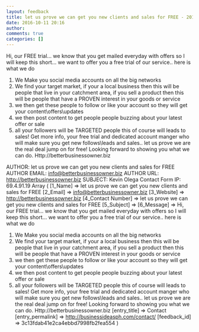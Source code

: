 ```yaml
---
layout: feedback
title: let us prove we can get you new clients and sales for FREE - 2016-10-11 20:16:23
date: 2016-10-11 20:16
author: 
comments: true
categories: []
---
```

Hi, 
 our FREE trial...
 we know that you get mailed everyday with offers so I will keep this short...
 we want to offer you a free trial of our service.. here is what we do 
 1. We Make you social media accounts on all the big networks 
 2. We find your target market, if your a local business then this will be people that live in your catchment area, if you sell a product then this will be people that have a PROVEN interest in your goods or service 
 3. we then get these people to follow or like your account so they will get your content\offers\updates 
 4. we then post content to get people people buzzing about your latest offer or sale 
 5. all your followers will be TARGETED people this of course will leads to sales! 
 Get more info, your free trial and dedicated account manger who will make sure you get new follows\leads and sales..
  let us prove we are the real deal jump on for free! 
 Looking forward to showing you what we can do. 
  Http://betterbusinessowner.biz
<!--more-->
AUTHOR: let us prove we can get you new clients and sales for FREE
AUTHOR EMAIL: info@betterbusinessowner.biz
AUTHOR URL: http://betterbusinessowner.biz
SUBJECT: Kevin Olega Contact Form
IP: 69.4.91.19
Array
(
    [1_Name] =&gt; let us prove we can get you new clients and sales for FREE
    [2_Email] =&gt; info@betterbusinessowner.biz
    [3_Website] =&gt; http://betterbusinessowner.biz
    [4_Contact Number] =&gt; let us prove we can get you new clients and sales for FREE
    [5_Subject] =&gt; 
    [6_Message] =&gt; Hi, 
 our FREE trial...
 we know that you get mailed everyday with offers so I will keep this short...
 we want to offer you a free trial of our service.. here is what we do 
 1. We Make you social media accounts on all the big networks 
 2. We find your target market, if your a local business then this will be people that live in your catchment area, if you sell a product then this will be people that have a PROVEN interest in your goods or service 
 3. we then get these people to follow or like your account so they will get your content\offers\updates 
 4. we then post content to get people people buzzing about your latest offer or sale 
 5. all your followers will be TARGETED people this of course will leads to sales! 
 Get more info, your free trial and dedicated account manger who will make sure you get new follows\leads and sales..
  let us prove we are the real deal jump on for free! 
 Looking forward to showing you what we can do. 
  Http://betterbusinessowner.biz
    [entry_title] =&gt; Contact
    [entry_permalink] =&gt; http://businessideasph.com/contact/
    [feedback_id] =&gt; 3c13fdab41e2ca4ebbd7998fb2fea554
)

